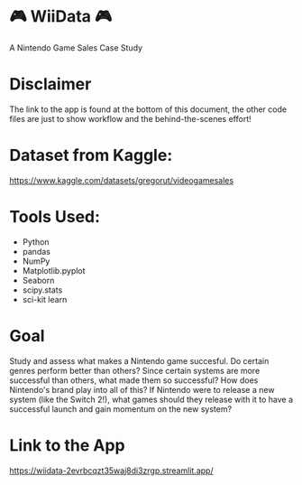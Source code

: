 # 🎮 WiiData 🎮
A Nintendo Game Sales Case Study

# Disclaimer
The link to the app is found at the bottom of this document, the other code files are just to show workflow and the behind-the-scenes effort!

# Dataset from Kaggle:
https://www.kaggle.com/datasets/gregorut/videogamesales

# Tools Used:
- Python
- pandas
- NumPy
- Matplotlib.pyplot
- Seaborn
- scipy.stats
- sci-kit learn

# Goal
Study and assess what makes a Nintendo game succesful. Do certain genres perform better than others? Since certain systems are more successful than others, what made them so successful? How does Nintendo's brand play into all of this? If Nintendo were to release a new system (like the Switch 2!), what games should they release with it to have a successful launch and gain momentum on the new system?

# Link to the App
https://wiidata-2evrbcqzt35waj8di3zrgp.streamlit.app/
